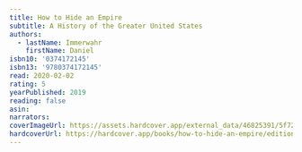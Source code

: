 ```yaml
---
title: How to Hide an Empire
subtitle: A History of the Greater United States
authors:
  - lastName: Immerwahr
    firstName: Daniel
isbn10: '0374172145'
isbn13: '9780374172145'
read: 2020-02-02
rating: 5
yearPublished: 2019
reading: false
asin:
narrators:
coverImageUrl: https://assets.hardcover.app/external_data/46825391/5f7289d209e3ff187130e2bd82d6252110fcf6bc.jpeg
hardcoverUrl: https://hardcover.app/books/how-to-hide-an-empire/editions/30399500
---
```

